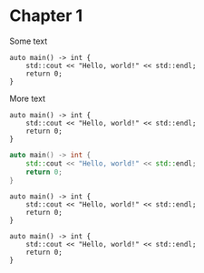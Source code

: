 # Chapter 1

Some text

```c++,godbolt
auto main() -> int {
    std::cout << "Hello, world!" << std::endl;
    return 0;
}
```

More text

```c++,
auto main() -> int {
    std::cout << "Hello, world!" << std::endl;
    return 0;
}
```

```c++
auto main() -> int {
    std::cout << "Hello, world!" << std::endl;
    return 0;
}
```

```,
auto main() -> int {
    std::cout << "Hello, world!" << std::endl;
    return 0;
}
```

```,godbolt
auto main() -> int {
    std::cout << "Hello, world!" << std::endl;
    return 0;
}
```


